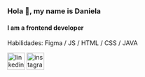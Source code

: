 ### Hola 👋, my name is Daniela
#### I am a frontend developer

Habilidades: Figma / JS / HTML / CSS / JAVA



[<img src='https://cdn.jsdelivr.net/npm/simple-icons@3.0.1/icons/linkedin.svg' alt='linkedin' height='40'>](https://www.linkedin.com/in/yuranidanielanietocastro/)  [<img src='https://cdn.jsdelivr.net/npm/simple-icons@3.0.1/icons/instagram.svg' alt='instagram' height='40'>](https://www.instagram.com/@yudadaniela24/)  




